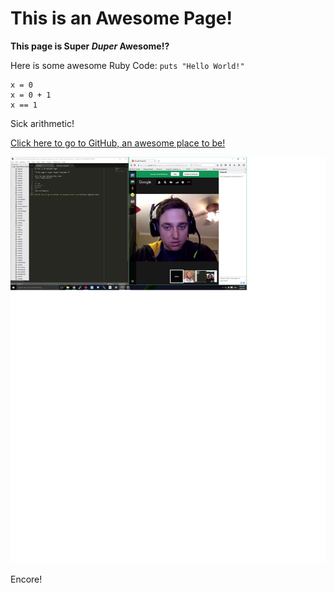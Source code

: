 # This is an Awesome Page!

**This page is Super *Duper* Awesome!?**

Here is some awesome Ruby Code:
`puts "Hello World!"`

```
x = 0
x = 0 + 1
x == 1
```
Sick arithmetic!

[Click here to go to GitHub, an awesome place to be!](https://github.com/)

![Alt text](/WorkingTogether.png)

Encore!